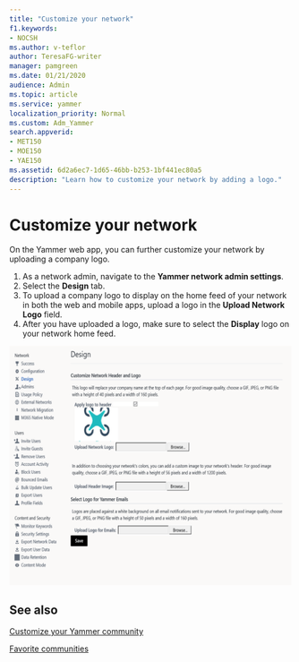 ```yaml
---
title: "Customize your network"
f1.keywords:
- NOCSH
ms.author: v-teflor
author: TeresaFG-writer
manager: pamgreen
ms.date: 01/21/2020
audience: Admin
ms.topic: article
ms.service: yammer
localization_priority: Normal
ms.custom: Adm_Yammer
search.appverid:
- MET150
- MOE150
- YAE150
ms.assetid: 6d2a6ec7-1d65-46bb-b253-1bf441ec80a5
description: "Learn how to customize your network by adding a logo."
---
```


# Customize your network

On the Yammer web app, you can further customize your network by uploading a company logo.

1. As a network admin, navigate to the **Yammer network admin settings**.
2. Select the **Design** tab.
3. To upload a company logo to display on the home feed of your network in both the web and mobile apps, upload a logo in the **Upload Network Logo** field.
4. After you have uploaded a logo, make sure to select the **Display** logo on your network home feed.

![network.](../media/kb/yam-network-branding-logo-upload.PNG)

## See also

[Customize your Yammer community](customize-your-yammer-community.md)

[Favorite communities](favorite-communities.md)
